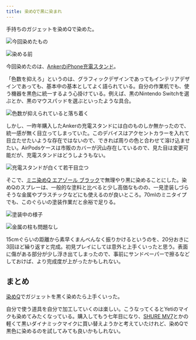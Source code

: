 ```yaml
---
title: 染めQで黒に染まれ
---
```

手持ちのガジェットを染めQで染めた。

![](https://lh5.googleusercontent.com/BsCGCswpy_gWyqdh-QtYri4MeVRY6iSRX7sxfndiKFTb7Tigjx_ek3xlFfdGCp44neR9bi8bsmnMDTbUp01yUqp6ERFlePjCFPi3pVfJTt2Aavy_teKex8em4evykcaEMwRYbCOCZKyeikfXLMx7Dg "今回染めたもの")

![](https://lh6.googleusercontent.com/VWR79WvgP__48lXF-x-8isQvFElZjUo4RdsD81H_cHpe64GCrO47ukfE3RKFqmdvzmxhofPYKJ8SWTVPfQDKpeatnAHhSBz8TbF_tsgHdRiaygMC2YMqTFgoBoddPZNlxnpiUu1FsF48zGCR1PNSig "染める前")

今回染めたのは、[AnkerのiPhone充電スタンド](https://r7kamura.com/articles/2021-09-06-anker-iphone-stand)。

「色数を抑えろ」というのは、グラフィックデザインであってもインテリアデザインであっても、基本中の基本としてよく語られている。自分の作業机でも、使う機器を黒色に統一するよう心掛けている。例えば、黒のNintendo Switchを選ぶとか、黒のマウスパッドを選ぶといったような具合。

![](https://lh3.googleusercontent.com/9avtCy6Ai1YYcAzozvkHFfe6ZQ6Ga1w6L98b3GUFTyi9yWevB8Rx9FQ-2qCGppzlckkPug--8Gk2NXqbgoCQA3pOm686eTCrwoHsaJRjzOuk1CxH_03bZiWRWY3QhVNP57XCEqYlYA_0ekdyopt7Mg "色数が抑えられていると落ち着く")

しかし、一昨年購入したAnkerの充電スタンドには白のものしか無かったので、統一感が無く目立ってしまっていた。このデバイスはアクセントカラーを入れて目立たせたいような存在ではないので、できれば周りの色と合わせて溶け込ませたい。AirPodsケースは市販のカバーが沢山存在しているので、見た目は変更可能だが、充電スタンドはどうしようもない。

![](https://lh3.googleusercontent.com/AEx5uSuEUcCl1TBSmO7x7iAactVJvx28X6-0I_Y9Nnz5wOxv-IYDdl-NtG-PsyA4xwPH-0beyP6b0LMiPPMmQo9gOW2g3uJbcfkqoLivBf1vy-Ev-eHhdYqtlD4JLRacaye0CD7UwtlQDMc-sUAUuA "充電スタンドが白くて若干目立つ")

そこで、[ミニ染めQ エアゾール ブラック](https://www.amazon.co.jp/dp/B003QMFUKO)で無理やり黒に染めることにした。染めQのスプレーは、一般的な塗料と比べると少し高価なものの、一見塗装しづらそうな金属やプラスチックなどにも使えるのが良いところ。70mlのミニタイプでも、このぐらいの塗装作業だと余裕で足りる。

![](https://lh4.googleusercontent.com/iQt7dWrvQ6rN2Ahx_6280IeMXJpa8Qe3DlmTLai4bkZBViaeEURESeFj2DSqyISgHQ0lzpLcAchlqATvaQN67yLsre5c39r3ZPatUALTKLSnyRVQrwLlLrxjrOBAWeDfg1qHJb7F1ep1QQtvOfZuog "塗装中の様子")

![](https://lh4.googleusercontent.com/VDs2ZaqvDSCYAIXHQLIZGDGnLriTpzanxCstYmMxFK7weR9a-o-Vg8aKtcX2hcUvuxMqMFKJyELFntwEMaFlcVMR8xTATXAPWK5ZygufabVuDks44K38DsPGfnUMBB-6X4gqlNDa1D8eSX2KoPF7yQ "金属の柱も問題なし")

15cmぐらいの距離から素早くまんべんなく振りかけるというのを、20分おきに3回ほど繰り返すと完成。初見プレイにしては意外と上手くいったと思う。表面に傷がある部分が少し浮き出てしまったので、事前にサンドペーパーで擦るなどしておけば、より完成度が上がったかもしれない。

まとめ
---

[染めQ](https://www.amazon.co.jp/dp/B003QMFUKO)でガジェットを黒く染めたら上手くいった。

自分で使う道具を自分で加工していくのは楽しい。こうなってくるとYetiのマイクも染めてみたくなっている。購入してもう七年目になり、[SHURE MV7](https://www.amazon.co.jp/dp/B08KY7G1GV)とかの軽くて黒いダイナミックマイクに買い替えようかと考えていたけれど、染めQで黒色に染めるのを試してみても良いかもしれない。
